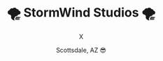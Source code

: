 <div>
  <h1 align="center">🌪 StormWind Studios 🌪</h1>

  <p align="center">X</p>

  <p align="center">Scottsdale, AZ 😎</p>
</div>
